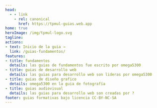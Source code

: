 ```yaml
---
head:
  - - link
    - rel: canonical
      href: https://tpmul-guias.web.app
home: true
heroImage: /img/tpmul-logo.svg
tagline: 
actions: 
- text: Inicio de la guia →
  link: /guias-fundamentos/
features:
- title: fundamentos
  details: las guias de fundamentos fue escrito por omega5300
- title: guias de desarrollo web
  details: las guias para desarrollo web son lideras por omega5300
- title: guias de diseño grafico
  details: omega5300 en la guia de fotografía
- title: guias audiovisual
  details: las guias para desarrollo web son creadas por ?
footer: guias formativas bajo licencia CC-BY-NC-SA
---
```

